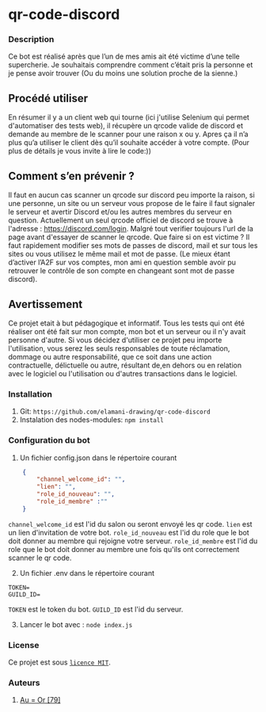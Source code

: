 # qr-code-discord

### Description
Ce bot est réalisé après que l’un de mes amis ait été victime d’une telle supercherie. Je souhaitais comprendre comment c’était pris la personne et je pense avoir trouver (Ou du moins une solution proche de la sienne.)
## Procédé utiliser
En résumer il y a un client web qui tourne (ici j'utilise Selenium qui permet d'automatiser des tests web), il récupère un qrcode valide de discord et demande au membre de le scanner pour une raison x ou y. Apres ça il n’a plus qu’a utiliser le client dès qu’il souhaite accéder à votre compte. (Pour plus de détails je vous invite à lire le code:))
## Comment s’en prévenir ?
Il faut en aucun cas scanner un qrcode sur discord peu importe la raison, si une personne, un site ou un serveur vous propose de le faire il faut signaler le serveur et avertir Discord et/ou les autres membres du serveur en question. Actuellement un seul qrcode officiel de discord se trouve à l'adresse : https://discord.com/login. Malgré tout verifier toujours l'url de la page avant d'essayer de scanner le qrcode. 
Que faire si on est victime ? Il faut rapidement modifier ses mots de passes de discord, mail et sur tous les sites ou vous utilisez le même mail et mot de passe. (Le mieux étant d’activer l’A2F sur vos comptes, mon ami en question semble avoir pu retrouver le contrôle de son compte en changeant sont mot de passe discord).
## Avertissement
Ce projet etait à but pédagogique et informatif. Tous les tests qui ont été réaliser ont été fait sur mon compte, mon bot et un serveur ou il n'y avait personne d'autre.
Si vous décidez d'utiliser ce projet peu importe l'utilisation, vous serez les seuls responsables de toute réclamation, dommage ou autre responsabilité, que ce soit dans une action contractuelle, délictuelle ou autre, résultant de,en dehors ou en relation avec le logiciel ou l'utilisation ou d'autres transactions dans le logiciel.

### Installation

1. Git: `https://github.com/elamani-drawing/qr-code-discord`
2. Instalation des nodes-modules: `npm install`

### Configuration du bot 

1. Un fichier config.json dans le répertoire courant
```json
    {
        "channel_welcome_id": "",
        "lien": "",
        "role_id_nouveau": "",
        "role_id_membre" :""
    }
```
`channel_welcome_id` est l'id du salon ou seront envoyé les qr code.
`lien` est un lien d'invitation de votre bot.
`role_id_nouveau` est l'id du role que le bot doit donner au membre qui rejoigne votre serveur.
`role_id_membre` est l'id du role que le bot doit donner au membre une fois qu'ils ont correctement scanner le qr code.

2. Un fichier .env dans le répertoire courant
```env
TOKEN=
GUILD_ID=
```
`TOKEN` est le token du bot.
`GUILD_ID` est l'id du serveur.

3. Lancer le bot avec : `node index.js`

### License

Ce projet est sous [``licence MIT``](LICENSE).


### Auteurs

1. [Au = Or [79]](https://github.com/elamani-drawing)